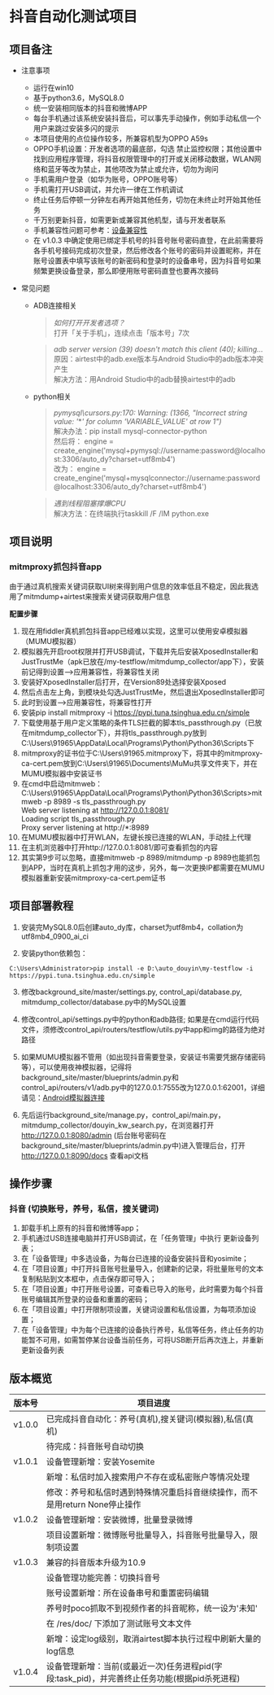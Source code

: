 # 抖音自动化测试项目

## 项目备注
- 注意事项
	* 运行在win10
	* 基于python3.6，MySQL8.0
	* 统一安装相同版本的抖音和微博APP
	* 每台手机通过该系统安装抖音后，可以事先手动操作，例如手动私信一个用户来跳过安装多闪的提示
	* 本项目使用的点位操作较多，所兼容机型为OPPO A59s
	* OPPO手机设置：开发者选项的最底部，勾选 禁止监控权限；其他设置中找到应用程序管理，将抖音权限管理中的打开或关闭移动数据，WLAN网络和蓝牙等改为禁止，其他项改为禁止或允许，切勿为询问
	* 手机需用户登录（如华为账号，OPPO账号等）
	* 手机需打开USB调试，并允许一律在工作机调试
	* 终止任务后停顿一分钟左右再开始其他任务，切勿在未终止时开始其他任务
	* 千万别更新抖音，如需更新或兼容其他机型，请与开发者联系
	* 手机兼容性问题可参考：[设备兼容性](http://airtest.netease.com/docs/docs_AirtestIDE-zh_CN/2_device_connection/2_android_faq.html#id7)
	* 在 v1.0.3 中确定使用已绑定手机号的抖音号账号密码直登，在此前需要将各手机号接码完成初次登录，然后修改各个账号的密码并设置昵称，并在账号设置表中填写该账号的新密码和登录时的设备串号，因为抖音号如果频繁更换设备登录，那么即便用账号密码直登也要再次接码

- 常见问题
	* ADB连接相关
		> *如何打开开发者选项？*  
		打开「关于手机」，连续点击「版本号」7次
		
		> *adb server version (39) doesn't match this client (40); killing...*  
		原因：airtest中的adb.exe版本与Android Studio中的adb版本冲突产生  
		解决方法：用Android Studio中的adb替换airtest中的adb
		
	* python相关
		> *pymysql\cursors.py:170: Warning: (1366, "Incorrect string value: '***' for column 'VARIABLE_VALUE' at row 1")*  
		解决办法：pip install mysql-connector-python  
		然后将：
		engine = create_engine('mysql+pymysql://username:password@localhost:3306/auto_dy?charset=utf8mb4')  
		改为：
		engine = create_engine('mysql+mysqlconnector://username:password@localhost:3306/auto_dy?charset=utf8mb4')  
		
		> *遇到线程阻塞撑爆CPU*  
		解决方法：在终端执行taskkill /F /IM python.exe


## 项目说明

### mitmproxy抓包抖音app

由于通过真机搜索关键词获取UI树来得到用户信息的效率低且不稳定，因此我选用了mitmdump+airtest来搜索关键词获取用户信息

**配置步骤**
1. 现在用fiddler真机抓包抖音app已经难以实现，这里可以使用安卓模拟器（MUMU模拟器）  
2. 模拟器先开启root权限并打开USB调试，下载并先后安装XposedInstaller和JustTrustMe（apk已放在/my-testflow/mitmdump_collector/app下），安装前记得到设置——>应用兼容性，将兼容性关闭
3. 安装好XposedInstaller后打开，在Version89处选择安装Xposed
4. 然后点击左上角，到模块处勾选JustTrustMe，然后退出XposedInstaller即可
5. 此时到设置——>应用兼容性，将兼容性打开
6. 安装pip install mitmproxy -i https://pypi.tuna.tsinghua.edu.cn/simple
7. 下载使用基于用户定义策略的条件TLS拦截的脚本tls_passthrough.py（已放在mitmdump_collector下），并将tls_passthrough.py放到C:\Users\91965\AppData\Local\Programs\Python\Python36\Scripts下
8. mitmproxy的证书位于C:\Users\91965\.mitmproxy下，将其中的mitmproxy-ca-cert.pem放到C:\Users\91965\Documents\MuMu共享文件夹下，并在MUMU模拟器中安装证书
9. 在cmd中启动mitmweb：  
	C:\Users\91965\AppData\Local\Programs\Python\Python36\Scripts>mitmweb -p 8989 -s tls_passthrough.py  
	Web server listening at http://127.0.0.1:8081/  
	Loading script tls_passthrough.py  
	Proxy server listening at http://*:8989  
10. 在MUMU模拟器中打开WLAN，左键长按已连接的WLAN，手动挂上代理
11. 在主机浏览器中打开http://127.0.0.1:8081/即可查看抓包的内容
12. 其实第9步可以忽略，直接mitmweb -p 8989/mitmdump -p 8989也能抓包到APP，当时在真机上抓包才用的这步，另外，每一次更换IP都需要在MUMU模拟器重新安装mitmproxy-ca-cert.pem证书


## 项目部署教程

1. 安装完MySQL8.0后创建auto_dy库，charset为utf8mb4，collation为utf8mb4_0900_ai_ci  

2. 安装python依赖包：
```
C:\Users\Administrator>pip install -e D:\auto_douyin\my-testflow -i https://pypi.tuna.tsinghua.edu.cn/simple
```
3. 修改background_site/master/settings.py, control_api/database.py, mitmdump_collector/database.py中的MySQL设置  

4. 修改control_api/settings.py中的python和adb路径; 如果是在cmd运行代码文件，须修改control_api/routers/testflow/utils.py中app和img的路径为绝对路径  

5. 如果MUMU模拟器不管用（如出现抖音需要登录，安装证书需要凭据存储密码等），可以使用夜神模拟器，记得将background_site/master/blueprints/admin.py和control_api/routers/v1/adb.py中的127.0.0.1:7555改为127.0.0.1:62001，详细请见：[Android模拟器连接](http://airtest.netease.com/docs/docs_AirtestIDE-zh_CN/2_device_connection/3_emulator_connection.html#id1)  

6. 先后运行background_site/manage.py，control_api/main.py，mitmdump_collector/douyin_kw_search.py，在浏览器打开 http://127.0.0.1:8080/admin (后台账号密码在background_site/master/blueprints/admin.py中)进入管理后台，打开 http://127.0.0.1:8090/docs 查看api文档  


## 操作步骤

### 抖音 (切换账号，养号，私信，搜关键词)

1. 卸载手机上原有的抖音和微博等app；
2. 手机通过USB连接电脑并打开USB调试，在「任务管理」中执行 更新设备列表；
3. 在「设备管理」中多选设备，为每台已连接的设备安装抖音和yosimite；
4. 在「项目设置」中打开抖音账号批量导入，创建新的记录，将批量账号的文本复制粘贴到文本框中，点击保存即可导入；
5. 在「项目设置」中打开账号设置，可查看已导入的账号，此时需要为每个抖音账号编辑其所登录的设备和重置的密码；
6. 在「项目设置」中打开限制项设置，关键词设置和私信设置，为每项添加设置；
7. 在「设备管理」中为每个已连接的设备执行养号，私信等任务，终止任务的功能暂不可用，如需暂停某台设备当前任务，可将USB断开后再次连上，并重新更新设备列表

## 版本概览

| 版本号 | 项目进度 |
|-- |-- |
| v1.0.0 | 已完成抖音自动化：养号(真机),搜关键词(模拟器),私信(真机) |
|  | 待完成：抖音账号自动切换 |
| v1.0.1 | 设备管理新增：安装Yosemite |
|  | 新增：私信时加入搜索用户不存在或私密账户等情况处理 |
|  | 修改：养号和私信时遇到特殊情况重启抖音继续操作，而不是用return None停止操作 |
| v1.0.2 | 设备管理新增：安装微博，批量登录微博 |
|  | 项目设置新增：微博账号批量导入，抖音账号批量导入，限制项设置 |
| v1.0.3 | 兼容的抖音版本升级为10.9 |
|  | 设备管理功能完善：切换抖音号 |
|  | 账号设置新增：所在设备串号和重置密码编辑 |
|  | 养号时poco抓取不到视频作者的抖音昵称，统一设为'未知' |
|  | 在 /res/doc/ 下添加了测试账号文本文件 |
|  | 新增：设定log级别，取消airtest脚本执行过程中刷新大量的log信息 |
| v1.0.4 | 设备管理新增：当前(或最近一次)任务进程pid(字段:task_pid)，并完善终止任务功能(根据pid杀死进程) |